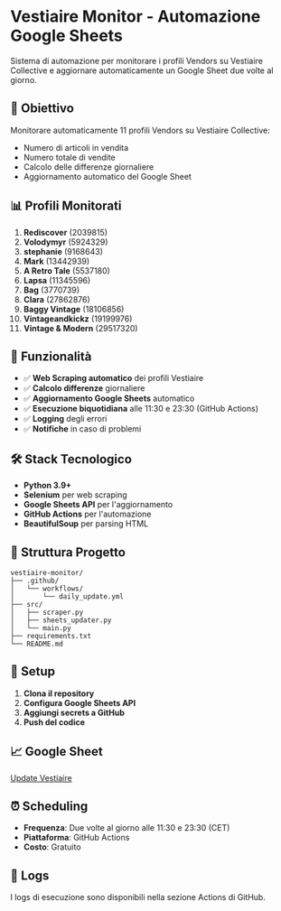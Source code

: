 # Vestiaire Monitor - Automazione Google Sheets

Sistema di automazione per monitorare i profili Vendors su Vestiaire Collective e aggiornare automaticamente un Google Sheet due volte al giorno.

## 🎯 Obiettivo

Monitorare automaticamente 11 profili Vendors su Vestiaire Collective:
- Numero di articoli in vendita
- Numero totale di vendite
- Calcolo delle differenze giornaliere
- Aggiornamento automatico del Google Sheet

## 📊 Profili Monitorati

1. **Rediscover** (2039815)
2. **Volodymyr** (5924329)
3. **stephanie** (9168643)
4. **Mark** (13442939)
5. **A Retro Tale** (5537180)
6. **Lapsa** (11345596)
7. **Bag** (3770739)
8. **Clara** (27862876)
9. **Baggy Vintage** (18106856)
10. **Vintageandkickz** (19199976)
11. **Vintage & Modern** (29517320)

## 🚀 Funzionalità

- ✅ **Web Scraping automatico** dei profili Vestiaire
- ✅ **Calcolo differenze** giornaliere
- ✅ **Aggiornamento Google Sheets** automatico
- ✅ **Esecuzione biquotidiana** alle 11:30 e 23:30 (GitHub Actions)
- ✅ **Logging** degli errori
- ✅ **Notifiche** in caso di problemi

## 🛠️ Stack Tecnologico

- **Python 3.9+**
- **Selenium** per web scraping
- **Google Sheets API** per l'aggiornamento
- **GitHub Actions** per l'automazione
- **BeautifulSoup** per parsing HTML

## 📁 Struttura Progetto

```
vestiaire-monitor/
├── .github/
│   └── workflows/
│       └── daily_update.yml
├── src/
│   ├── scraper.py
│   ├── sheets_updater.py
│   └── main.py
├── requirements.txt
└── README.md
```

## 🔧 Setup

1. **Clona il repository**
2. **Configura Google Sheets API**
3. **Aggiungi secrets a GitHub**
4. **Push del codice**

## 📈 Google Sheet

[Update Vestiaire](https://docs.google.com/spreadsheets/d/1sWmvdbEgzLCyaNk5XRDHOFTA5KY1RGeMBIqouXvPJ34/edit?usp=sharing)

## ⏰ Scheduling

- **Frequenza**: Due volte al giorno alle 11:30 e 23:30 (CET)
- **Piattaforma**: GitHub Actions
- **Costo**: Gratuito

## 📝 Logs

I logs di esecuzione sono disponibili nella sezione Actions di GitHub. 